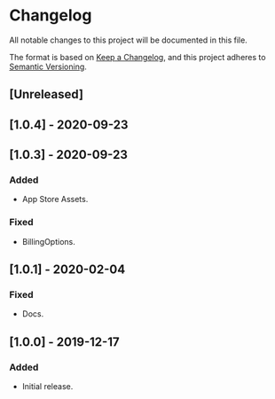 # Changelog
All notable changes to this project will be documented in this file.

The format is based on [Keep a Changelog](https://keepachangelog.com/en/1.0.0/),
and this project adheres to [Semantic Versioning](https://semver.org/spec/v2.0.0.html).

## [Unreleased]

## [1.0.4] - 2020-09-23

## [1.0.3] - 2020-09-23

### Added

- App Store Assets.

### Fixed

- BillingOptions.

## [1.0.1] - 2020-02-04
### Fixed
- Docs.

## [1.0.0] - 2019-12-17

### Added

- Initial release.

